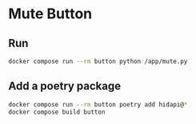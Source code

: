# Mute Button

## Run

```bash
docker compose run --rm button python /app/mute.py
```

## Add a poetry package

```bash
docker compose run --rm button poetry add hidapi@*
docker compose build button
```
